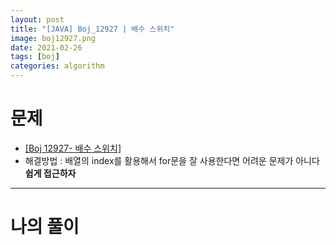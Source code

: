 ```yaml
---
layout: post
title: "[JAVA] Boj_12927 | 배수 스위치"
image: boj12927.png
date: 2021-02-26
tags: [boj]
categories: algorithm
---
```


# 문제
- <a href="https://www.acmicpc.net/problem/12927" target="_black" >[Boj 12927- 배수 스위치]</a>
- 해결방법 : 배열의 index를 활용해서 for문을 잘 사용한다면 어려운 문제가 아니다 **쉽게 접근하자**

- - -

# 나의 풀이

<script src="https://gist.github.com/Jisu-Shin/754ff07082f8c8163321db01746dc2c1.js"></script>